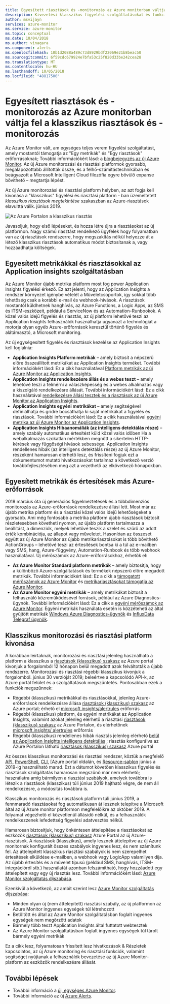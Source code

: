 ```yaml
---
title: Egyesített riasztások és -monitorozás az Azure monitorban váltja fel a klasszikus riasztások és -monitorozás
description: Kivezetési klasszikus figyelési szolgáltatásokat és funkciókat, korábban látható a riasztások (klasszikus) Azure Portal áttekintése. Klasszikus riasztások és -monitorozás klasszikus metrikariasztásokat magában foglalja az Azure-erőforrásokhoz, az Application Insights, az Application Insights, klasszikus webteszt riasztások klasszikus metrikariasztásokat egyéni metrika klasszikus riasztások alapú Application Insights és a klasszikus Application Insights SmartDetection v1 kapcsolatos riasztások
author: msvijayn
services: azure-monitor
ms.service: azure-monitor
ms.topic: conceptual
ms.date: 10/04/2018
ms.author: vinagara
ms.component: alerts
ms.openlocfilehash: 10b1d2088a489c73d8929bdf22069e21b8beac50
ms.sourcegitcommit: 6f59cdc679924e7bfa53c25f820d33be242cea28
ms.translationtype: MT
ms.contentlocale: hu-HU
ms.lasthandoff: 10/05/2018
ms.locfileid: "48817500"
---
```

# <a name="unified-alerting--monitoring-in-azure-monitor-replaces-classic-alerting--monitoring"></a>Egyesített riasztások és -monitorozás az Azure monitorban váltja fel a klasszikus riasztások és -monitorozás

Az Azure Monitor vált, am egységes teljes verem figyelési szolgáltatást, amely mostantól támogatja az "Egy metrikák" és "Egy riasztások" erőforrásoknak; További információkért lásd: a [blogbejegyzés az új Azure Monitor](https://azure.microsoft.com/en-us/blog/new-full-stack-monitoring-capabilities-in-azure-monitor/). Az új Azure monitorozási és riasztási platformok gyorsabb, megalapozottabb állították össze, és a felhő-számítástechnikában és beágyazott a Microsoft Intelligent Cloud filozófia egyre bővülő expanse bővíthető – megtartja lépést. 

Az új Azure monitorozási és riasztási platform helyben, az azt fogja kell kivonása a "klasszikus" figyelési és riasztási platform - ban üzemeltetett *klasszikus riasztások megtekintése* szakaszban az Azure-riasztások elavulttá válik. június 2019.

 ![Az Azure Portalon a klasszikus riasztás](./media/monitoring-overview-alerts-classic/monitor-alert-screen2.png) 

Javasoljuk, hogy első lépéseket, és hozza létre újra a riasztásokat az új platformon. Nagy számú riasztást rendelkező ügyfelek hogy folyamatban van az új riasztások rendszerre, hogy megszakítás nélkül helyezze át a létező klasszikus riasztások automatikus módot biztosítanak a, vagy hozzáadhatja költségek.

## <a name="unified-metrics-and-alerts-in-application-insights"></a>Egyesített metrikákkal és riasztásokkal az Application insights szolgáltatásban

Az Azure Monitor újabb metrika platform most fog power Application Insights figyelési érkező. Ez azt jelenti, hogy az Application Insights a rendszer környezet igénybe vételét a Műveletcsoportok, így sokkal több lehetőség csak a korábbi e-mail és webhook-hívások. A riasztások mostantól küldhetnek hanghívás, az Azure Functions, a Logic Apps, az SMS és ITSM-eszközeit, például a ServiceNow és az Automation-Runbookok. A közel valós idejű figyelés és riasztás, az új platform lehetővé teszi az Application Insights felhasználók használhatja ugyanazt a technológiát a motorja olyan egyéb Azure-erőforrások keresztül történő figyelés és alátámasztó, a Microsoft monitoring.

Az új egységesített figyelés és riasztások kezelése az Application Insights kell foglalnia:

- **Application Insights Platform metrikák** – amely biztosít a népszerű előre összeállított metrikákat az Application Insights terméket. További információkért lásd: Ez a cikk használatával [Platform metrikák az új Azure Monitor az Application Insights](../application-insights/pre-aggregated-metrics-log-metrics.md#pre-aggregated-metrics).
- **Application Insights rendelkezésre állás és a webes teszt** – amely lehetővé teszi a felmérni a válaszképesség és a webes alkalmazás vagy a kiszolgáló rendelkezésre állását. További információkért lásd: Ez a cikk használatával [rendelkezésre állási tesztek és a riasztások az új Azure Monitor az Application Insights](../application-insights/app-insights-monitor-web-app-availability.md).
- **Application Insights egyéni metrikákat** – amely segítségével definiálhatja és gridre bocsáthatja ki saját metrikákat a figyelés és riasztások. További információkért lásd: Ez a cikk használatával [egyéni metrika az új Azure Monitor az Application Insights](../application-insights/pre-aggregated-metrics-log-metrics.md#using-pre-aggregation-with-application-insights-custom-metrics).
- **Application Insights Hibaanomáliák (az intelligens detektálás része)** – amely szabály automatikus értesítést küld közel valós időben Ha a webalkalmazás szokatlan mértékben megnőtt a sikertelen HTTP-kérések vagy függőségi hívások sebessége. Application Insights rendellenes hibák (az intelligens detektálás része) az új Azure Monitor, részeként hamarosan elérhető lesz, és frissíteni fogjuk ezt a dokumentumot mutató hivatkozásokat tartalmaz a következő verzió továbbfejlesztésében meg azt a vezethető az elkövetkező hónapokban.

## <a name="unified-metrics--alerts-for-other-azure-resources"></a>Egyesített metrikák és értesítések más Azure-erőforrások

2018 március óta új generációs figyelmeztetések és a többdimenziós monitorozás az Azure-erőforrások rendelkezésre állási lett. Most már az újabb metrika platform és a riasztási közel valós idejű lehetőségeket a gyorsabb. Ami még fontosabb a metrika platform újabb riasztások biztosít részletesebben követheti nyomon, az újabb platform tartalmazza a beállítást, a dimenziók, melyek lehetővé teszik a szelet és szűrő az adott érték kombinációja, az állapot vagy műveletet. Hasonlóan az összeset együtt az új Azure Monitor az újabb metrikariasztásokat is több bővíthető ActionGroups – lehetővé teszi az értesítések bontsa ki a túl az e-mailben vagy SMS, hang, Azure-függvény, Automation-Runbook és több webhook használatával.
Új mérőszámok az Azure-erőforrásokhoz, érhetők el:

- **Az Azure Monitor Standard platform metrikák** – amely biztosítja, hogy a különböző Azure-szolgáltatások és termékek népszerű előre megadott metrikák. További információkért lásd: Ez a cikk a [támogatott mérőszámok az Azure Monitor](monitoring-near-real-time-metric-alerts.md#metrics-and-dimensions-supported) és [metrikariasztásokat támogatja az Azure Monitor](alert-metric-overview.md#supported-resource-types-for-metric-alerts).
- **Az Azure Monitor egyéni metrikák** – amely metrikákat biztosít a felhasználó közreműködésével források, például az Azure Diagnostics-ügynök. További információkért lásd: Ez a cikk a [egyéni mérőszámok az Azure Monitor](metrics-custom-overview.md). Egyéni metrikák használata esetén is közzéteheti az által gyűjtött metrikák [Windows Azure Diagnostics-ügynök](metrics-store-custom-guestos-resource-manager-vm.md) és [InfluxData Telegraf ügynök](metrics-store-custom-linux-telegraf.md).

## <a name="retirement-of-classic-monitoring-and-alerting-platform"></a>Klasszikus monitorozási és riasztási platform kivonása

A korábban leírtaknak, monitorozási és riasztási jelenleg használható a platform a klasszikus a [riasztások (klasszikus) szakasz](monitoring-overview-alerts-classic.md) az Azure portal kivonjuk a forgalomból 12 hónapon belül megadott azok felváltották a újabb rendszerre.
Monitorozási és riasztási régebbi klasszikus kivonjuk a forgalomból. június 30 verzióját 2019; beleértve a kapcsolódó API-k, az Azure portál felület és a szolgáltatások megszüntetés. Pontosabban ezek a funkciók megszűnnek:

- Régebbi (klasszikus) metrikákkal és riasztásokkal, jelenleg Azure-erőforrások rendelkezésre állása [riasztások (klasszikus) szakasz](monitoring-overview-alerts-classic.md) az Azure portal; érhető el [microsoft.insights/alertrules](https://docs.microsoft.com/en-us/rest/api/monitor/alertrules) erőforrás
- Régebbi (klasszikus) platform, és egyéni metrikákat az Application Insights, valamint azokat jelenleg elérhető a riasztási [riasztások (klasszikus) szakasz](monitoring-overview-alerts-classic.md) az Azure Portalon, és elérhetőnek [microsoft.insights/ alertrules](https://docs.microsoft.com/en-us/rest/api/monitor/alertrules) erőforrás
- Régebbi (klasszikus) rendellenes hibák riasztás jelenleg elérhető [belül az Application Insights intelligens detektálás](../application-insights/app-insights-proactive-diagnostics.md) ; riasztás konfigurálva az Azure Portalon látható [riasztások (klasszikus) szakasz](monitoring-overview-alerts-classic.md) Azure portál

Az összes klasszikus monitorozási és riasztási rendszer, köztük a megfelelő [API](https://msdn.microsoft.com/library/azure/dn931945.aspx), [PowerShell](insights-alerts-powershell.md), [CLI](insights-alerts-command-line-interface.md), [Azure portal oldalán, és [Resource-sablon](monitoring-enable-alerts-using-template.md) június a 2019-ig használható marad. Ezt a dátumot követően klasszikus figyelés és riasztások szolgáltatás hamarosan megszűnő már nem elérhető; használatra amíg bármilyen a riasztási szabályok, amelyek továbbra is létezik a riasztások (klasszikus) túli június 2019 hajtható végre, de nem áll rendelkezésre, a módosítás továbbra is.

Klasszikus monitorozás és riasztások platform túli június 2019, a fennmaradó riasztásokat fog automatikusan át lesznek telepítve a Microsoft által az új Azure monitor platformon megfelelőikre az október 2019. A folyamat végezhető el közvetlenül állásidő nélkül, és a felhasználók rendelkezzenek lefedettség figyelési adatvesztés nélkül.

Hamarosan biztosítjuk, hogy önkéntesen áttelepítése a riasztásokat az eszközök [riasztások (klasszikus) szakasz](monitoring-overview-alerts-classic.md) Azure Portal az új Azure-riasztások. A riasztások (klasszikus), amely lesznek áttelepítve az új Azure monitornak konfigurált összes szabályok ingyenes lesz, és nem számítunk fel. Az áttelepített klasszikus riasztási szabályok is nem szerepelhet értesítések elküldése e-mailben, a webhook vagy LogicApp valamilyen díja. Az újabb értesítés és a művelet típusú (például SMS, hanghívás, ITSM-integrációról stb.) használatát azonban felszámítható, hogy hozzáadott egy áttelepített vagy egy új riasztás lesz. További információkért lásd: [Azure Monitor szolgáltatás díjszabása](https://azure.microsoft.com/en-us/pricing/details/monitor/).

Ezenkívül a következő, az ambit szerint lesz [Azure Monitor szolgáltatás díjszabása](https://azure.microsoft.com/en-us/pricing/details/monitor/):

- Minden olyan új (nem áttelepített) riasztási szabály, az új platformon az Azure Monitor ingyenes egységek túl létrehozott
- Betöltött és által az Azure Monitor szolgáltatásban foglalt ingyenes egységek nem megőrzött adatok
- Bármely több teszt Application Insights által futtatott webtesztek
- Az Azure Monitor szolgáltatásban foglalt ingyenes egységek túl tárolt bármely egyéni metrikák

Ez a cikk lesz, folyamatosan frissített lesz hivatkozások & Részletek kapcsolatos, az új Azure monitoring és riasztási funkciók, valamint segítséget nyújtanak a felhasználók bevezetése az új Azure Monitor-platform az eszközök rendelkezésre állását.


## <a name="next-steps"></a>További lépések

* További információ a [új, egységes Azure Monitor](../azure-monitor/overview.md).
* További információ az új [Azure Alerts](monitoring-overview-unified-alerts.md).

